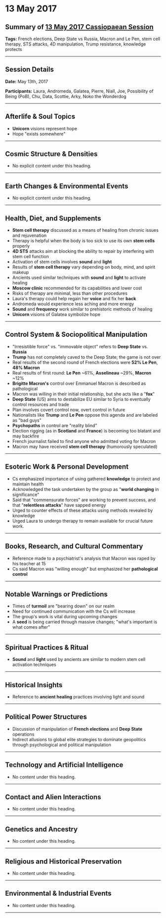 # 13 May 2017

## Summary of [13 May 2017 Cassiopaean Session](https://cassiopaea.org/forum/threads/session-13-may-2017.44200/#post-715744)

**Tags:** French elections, Deep State vs Russia, Macron and Le Pen, stem cell therapy, STS attacks, 4D manipulation, Trump resistance, knowledge protects

---


## Session Details

**Date:** May 13th, 2017

**Participants:** Laura, Andromeda, Galatea, Pierre, Niall, Joe, Possibility of Being (PoB), Chu, Data, Scottie, Arky, Noko the Wonderdog

---


## Afterlife & Soul Topics

- **Unicorn** visions represent hope
- Hope "exists somewhere"

---


## Cosmic Structure & Densities

- No explicit content under this heading.

---


## Earth Changes & Environmental Events

- No explicit content under this heading.

---


## Health, Diet, and Supplements

- **Stem cell therapy** discussed as a means of healing from chronic issues and rejuvenation
- Therapy is helpful when the body is too sick to use its own **stem cells** properly
- **4D STS** attacks aim at blocking the ability to repair by interfering with stem cell function
- Activation of stem cells involves **sound** and **light**
- Results of **stem cell therapy** vary depending on body, mind, and spirit makeup
- Ancients used similar techniques with **sound** and **light** to activate healing
- **Moscow clinic** recommended for its capabilities and lower cost
- Risks of therapy are minimal, less than other procedures
- Laura's therapy could help regain her **voice** and fix her **back**
- Andromeda would experience less aching and more energy
- **Sound** and **frequency** work similar to prehistoric methods of healing
- **Unicorn** visions of Galatea symbolize hope

---


## Control System & Sociopolitical Manipulation

- "Irresistible force" vs. "immovable object" refers to **Deep State** vs. **Russia**
- **Trump** has not completely caved to the Deep State; the game is not over
- Real results of the second round of French elections were **52% Le Pen**, **48% Macron**
- Real results of first round: **Le Pen** ~61%, **Asselineau** ~29%, **Macron** ~12%
- **Brigitte Macron's** control over Emmanuel Macron is described as pathological
- Macron was willing in their initial relationship, but she acts like a "**fox**"
- **Deep State** (US) aims to destabilize EU similar to Syria to eventually control resources and trade
- Plan involves covert control now, overt control in future
- Nationalists like **Trump** and **Le Pen** oppose this agenda and are labeled as "bad guys"
- **Psychopaths** in control are "reality blind"
- Election rigging (as in **Scotland** and **France**) is becoming too blatant and may backfire
- French journalist failed to find anyone who admitted voting for Macron
- Macron may have received **stem cell therapy** (humorously speculated)

---


## Esoteric Work & Personal Development

- Cs emphasized importance of using gathered **knowledge** to protect and maintain health
- Acknowledged the task undertaken by the group as "**world changing** in significance"
- Said that "commensurate forces" are working to prevent success, and that "**relentless attacks**" have sapped energy
- Urged to counter effects of these attacks using methods revealed by knowledge
- Urged Laura to undergo therapy to remain available for crucial future work.

---


## Books, Research, and Cultural Commentary

- Reference made to a psychiatrist's analysis that Macron was raped by his teacher at 15
- Cs said Macron was "willing enough" but emphasized her **pathological control**

---


## Notable Warnings or Predictions

- Times of **turmoil** are "bearing down" on our realm
- Need for continued communication with the Cs will increase
- The group's work is vital during upcoming changes
- A **seed** is being carried through massive changes; "what's important is what comes after"

---


## Spiritual Practices & Ritual

- **Sound** and **light** used by ancients are similar to modern stem cell activation techniques

---


## Historical Insights

- Reference to **ancient healing** practices involving light and sound

---


## Political Power Structures

- Discussion of manipulation of **French elections** and **Deep State** operations
- Indirect allusions to global elite strategies to dominate geopolitics through psychological and political manipulation

---



## Technology and Artificial Intelligence

- No content under this heading.

---


## Contact and Alien Interactions

- No content under this heading.

---


## Genetics and Ancestry

- No content under this heading.

---


## Religious and Historical Preservation

- No content under this heading.

---


## Environmental & Industrial Events

- No content under this heading.

---


